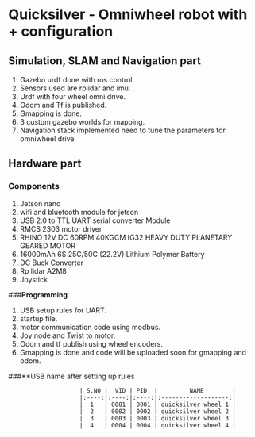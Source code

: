 # **Quicksilver - Omniwheel robot with + configuration** 

## **Simulation, SLAM and Navigation part**
1. Gazebo urdf done with ros control.
2. Sensors used are rplidar and imu.
3. Urdf with four wheel omni drive.
4. Odom and Tf is published.
5. Gmapping is done.
6. 3 custom gazebo worlds for mapping.
7. Navigation stack implemented need to tune the parameters for omniwheel drive

## **Hardware part**

### **Components**
1. Jetson nano
2. wifi and bluetooth module for jetson
3. USB 2.0 to TTL UART serial converter Module
4. RMCS 2303 motor driver
5. RHINO 12V DC 60RPM 40KGCM IG32 HEAVY DUTY PLANETARY GEARED MOTOR
6. 16000mAh 6S 25C/50C (22.2V) Lithium Polymer Battery
7. DC Buck Converter
8. Rp lidar A2M8
9. Joystick

###**Programming**
1. USB setup rules for UART.
2. startup file.
3. motor communication code using modbus.
4. Joy node and Twist to motor.
5. Odom and tf publish using wheel encoders.
6. Gmapping is done and code will be uploaded soon for gmapping and odom.

###**USB name after setting up rules

                        | S.NO |  VID | PID  |         NAME        |
                        |:----:|:----:|:----:|:-------------------:|
                        |  1   | 0001 | 0001 | quicksilver wheel 1 |
                        |  2   | 0002 | 0002 | quicksilver wheel 2 |
                        |  3   | 0003 | 0003 | quicksilver wheel 3 |
                        |  4   | 0004 | 0004 | quicksilver wheel 4 |


